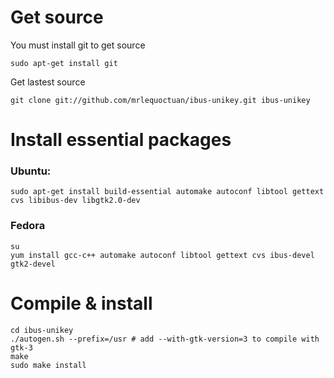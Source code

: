 # Get source #
You must install git to get source
```
sudo apt-get install git
```
Get lastest source
```
git clone git://github.com/mrlequoctuan/ibus-unikey.git ibus-unikey
```

# Install essential packages #
### Ubuntu: ###
```
sudo apt-get install build-essential automake autoconf libtool gettext cvs libibus-dev libgtk2.0-dev
```
### Fedora ###
```
su
yum install gcc-c++ automake autoconf libtool gettext cvs ibus-devel gtk2-devel
```

# Compile & install #
```
cd ibus-unikey
./autogen.sh --prefix=/usr # add --with-gtk-version=3 to compile with gtk-3
make
sudo make install
```